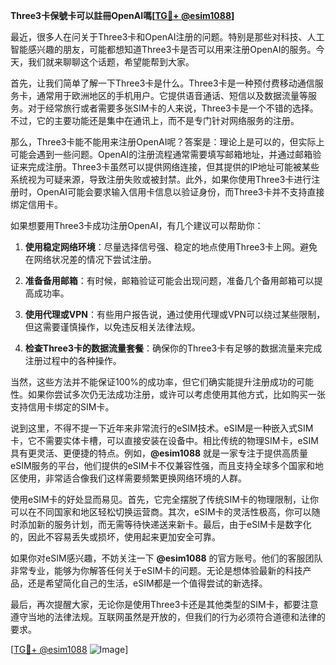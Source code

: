 **Three3卡保號卡可以註冊OpenAI嗎[[TG💪+ @esim1088](https://t.me/s/esim1088)]**

最近，很多人在问关于Three3卡和OpenAI注册的问题。特别是那些对科技、人工智能感兴趣的朋友，可能都想知道Three3卡是否可以用来注册OpenAI的服务。今天，我们就来聊聊这个话题，希望能帮到大家。

首先，让我们简单了解一下Three3卡是什么。Three3卡是一种预付费移动通信服务卡，通常用于欧洲地区的手机用户。它提供语音通话、短信以及数据流量等服务。对于经常旅行或者需要多张SIM卡的人来说，Three3卡是一个不错的选择。不过，它的主要功能还是集中在通讯上，而不是专门针对网络服务的注册。

那么，Three3卡能不能用来注册OpenAI呢？答案是：理论上是可以的，但实际上可能会遇到一些问题。OpenAI的注册流程通常需要填写邮箱地址，并通过邮箱验证来完成注册。Three3卡虽然可以提供网络连接，但其提供的IP地址可能被某些系统视为可疑来源，导致注册失败或被封禁。此外，如果你使用Three3卡进行注册时，OpenAI可能会要求输入信用卡信息以验证身份，而Three3卡并不支持直接绑定信用卡。

如果想要用Three3卡成功注册OpenAI，有几个建议可以帮助你：

1. **使用稳定网络环境**：尽量选择信号强、稳定的地点使用Three3卡上网。避免在网络状况差的情况下尝试注册。
   
2. **准备备用邮箱**：有时候，邮箱验证可能会出现问题，准备几个备用邮箱可以提高成功率。

3. **使用代理或VPN**：有些用户报告说，通过使用代理或VPN可以绕过某些限制，但这需要谨慎操作，以免违反相关法律法规。

4. **检查Three3卡的数据流量套餐**：确保你的Three3卡有足够的数据流量来完成注册过程中的各种操作。

当然，这些方法并不能保证100%的成功率，但它们确实能提升注册成功的可能性。如果你尝试多次仍无法成功注册，或许可以考虑使用其他方式，比如购买一张支持信用卡绑定的SIM卡。

说到这里，不得不提一下近年来非常流行的eSIM技术。eSIM是一种嵌入式SIM卡，它不需要实体卡槽，可以直接安装在设备中。相比传统的物理SIM卡，eSIM具有更灵活、更便捷的特点。例如，**@esim1088** 就是一家专注于提供高质量eSIM服务的平台，他们提供的eSIM卡不仅兼容性强，而且支持全球多个国家和地区使用，非常适合像我们这样需要频繁更换网络环境的人群。

使用eSIM卡的好处显而易见。首先，它完全摆脱了传统SIM卡的物理限制，让你可以在不同国家和地区轻松切换运营商。其次，eSIM卡的灵活性极高，你可以随时添加新的服务计划，而无需等待快递送来新卡。最后，由于eSIM卡是数字化的，因此不容易丢失或损坏，使用起来更加安全可靠。

如果你对eSIM感兴趣，不妨关注一下 **@esim1088** 的官方账号。他们的客服团队非常专业，能够为你解答任何关于eSIM卡的问题。无论是想体验最新的科技产品，还是希望简化自己的生活，eSIM都是一个值得尝试的新选择。

最后，再次提醒大家，无论你是使用Three3卡还是其他类型的SIM卡，都要注意遵守当地的法律法规。互联网虽然是开放的，但我们的行为必须符合道德和法律的要求。

[[TG💪+ @esim1088](https://t.me/s/esim1088) ![Image](https://i.postimg.cc/4NQfJmqS/Snipaste-2025-05-13-00-14-12.png)]
